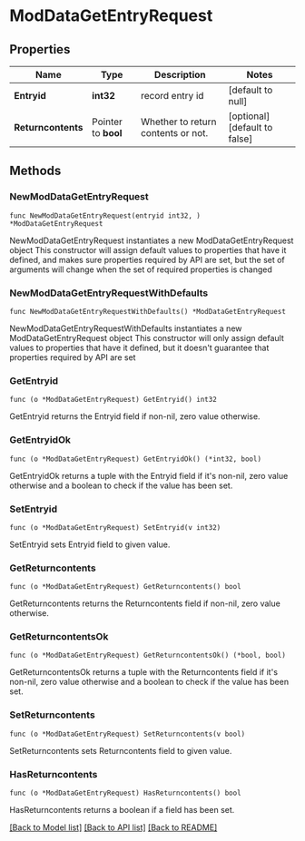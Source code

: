 # ModDataGetEntryRequest

## Properties

Name | Type | Description | Notes
------------ | ------------- | ------------- | -------------
**Entryid** | **int32** | record entry id | [default to null]
**Returncontents** | Pointer to **bool** | Whether to return contents or not. | [optional] [default to false]

## Methods

### NewModDataGetEntryRequest

`func NewModDataGetEntryRequest(entryid int32, ) *ModDataGetEntryRequest`

NewModDataGetEntryRequest instantiates a new ModDataGetEntryRequest object
This constructor will assign default values to properties that have it defined,
and makes sure properties required by API are set, but the set of arguments
will change when the set of required properties is changed

### NewModDataGetEntryRequestWithDefaults

`func NewModDataGetEntryRequestWithDefaults() *ModDataGetEntryRequest`

NewModDataGetEntryRequestWithDefaults instantiates a new ModDataGetEntryRequest object
This constructor will only assign default values to properties that have it defined,
but it doesn't guarantee that properties required by API are set

### GetEntryid

`func (o *ModDataGetEntryRequest) GetEntryid() int32`

GetEntryid returns the Entryid field if non-nil, zero value otherwise.

### GetEntryidOk

`func (o *ModDataGetEntryRequest) GetEntryidOk() (*int32, bool)`

GetEntryidOk returns a tuple with the Entryid field if it's non-nil, zero value otherwise
and a boolean to check if the value has been set.

### SetEntryid

`func (o *ModDataGetEntryRequest) SetEntryid(v int32)`

SetEntryid sets Entryid field to given value.


### GetReturncontents

`func (o *ModDataGetEntryRequest) GetReturncontents() bool`

GetReturncontents returns the Returncontents field if non-nil, zero value otherwise.

### GetReturncontentsOk

`func (o *ModDataGetEntryRequest) GetReturncontentsOk() (*bool, bool)`

GetReturncontentsOk returns a tuple with the Returncontents field if it's non-nil, zero value otherwise
and a boolean to check if the value has been set.

### SetReturncontents

`func (o *ModDataGetEntryRequest) SetReturncontents(v bool)`

SetReturncontents sets Returncontents field to given value.

### HasReturncontents

`func (o *ModDataGetEntryRequest) HasReturncontents() bool`

HasReturncontents returns a boolean if a field has been set.


[[Back to Model list]](../README.md#documentation-for-models) [[Back to API list]](../README.md#documentation-for-api-endpoints) [[Back to README]](../README.md)


